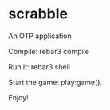 scrabble
=====

An OTP application


Compile:
rebar3 compile 

Run it:
rebar3 shell

Start the game:
play:game().

Enjoy!
